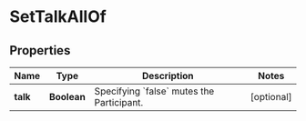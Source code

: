 

# SetTalkAllOf


## Properties

Name | Type | Description | Notes
------------ | ------------- | ------------- | -------------
**talk** | **Boolean** | Specifying &#x60;false&#x60; mutes the Participant. |  [optional]



